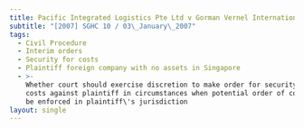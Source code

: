 ```yaml
---
title: Pacific Integrated Logistics Pte Ltd v Gorman Vernel International Freight Ltd
subtitle: "[2007] SGHC 10 / 03\_January\_2007"
tags:
  - Civil Procedure
  - Interim orders
  - Security for costs
  - Plaintiff foreign company with no assets in Singapore
  - >-
    Whether court should exercise discretion to make order for security for
    costs against plaintiff in circumstances when potential order of costs may
    be enforced in plaintiff\'s jurisdiction
layout: single
---
```


